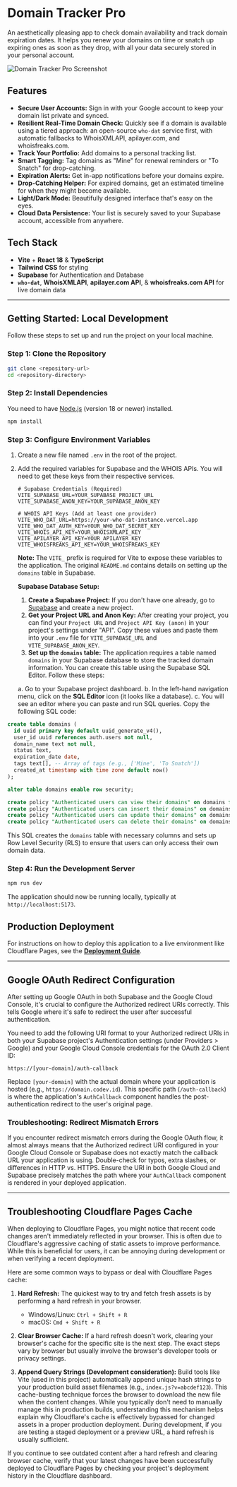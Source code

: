 # Domain Tracker Pro

An aesthetically pleasing app to check domain availability and track domain expiration dates. It helps you renew your domains on time or snatch up expiring ones as soon as they drop, with all your data securely stored in your personal account.

![Domain Tracker Pro Screenshot](https://picsum.photos/1200/600)

## Features

*   **Secure User Accounts:** Sign in with your Google account to keep your domain list private and synced.
*   **Resilient Real-Time Domain Check:** Quickly see if a domain is available using a tiered approach: an open-source `who-dat` service first, with automatic fallbacks to WhoisXMLAPI, apilayer.com, and whoisfreaks.com.
*   **Track Your Portfolio:** Add domains to a personal tracking list.
*   **Smart Tagging:** Tag domains as "Mine" for renewal reminders or "To Snatch" for drop-catching.
*   **Expiration Alerts:** Get in-app notifications before your domains expire.
*   **Drop-Catching Helper:** For expired domains, get an estimated timeline for when they might become available.
*   **Light/Dark Mode:** Beautifully designed interface that's easy on the eyes.
*   **Cloud Data Persistence:** Your list is securely saved to your Supabase account, accessible from anywhere.

## Tech Stack

*   **Vite** + **React 18** & **TypeScript**
*   **Tailwind CSS** for styling
*   **Supabase** for Authentication and Database
*   **`who-dat`**, **WhoisXMLAPI**, **apilayer.com API**, & **whoisfreaks.com API** for live domain data

---

## Getting Started: Local Development

Follow these steps to set up and run the project on your local machine.

### Step 1: Clone the Repository

```bash
git clone <repository-url>
cd <repository-directory>
```

### Step 2: Install Dependencies

You need to have [Node.js](https://nodejs.org/) (version 18 or newer) installed.

```bash
npm install
```

### Step 3: Configure Environment Variables

1.  Create a new file named `.env` in the root of the project.
2.  Add the required variables for Supabase and the WHOIS APIs. You will need to get these keys from their respective services.

    ```env
    # Supabase Credentials (Required)
    VITE_SUPABASE_URL=YOUR_SUPABASE_PROJECT_URL
    VITE_SUPABASE_ANON_KEY=YOUR_SUPABASE_ANON_KEY

    # WHOIS API Keys (Add at least one provider)
    VITE_WHO_DAT_URL=https://your-who-dat-instance.vercel.app
    VITE_WHO_DAT_AUTH_KEY=YOUR_WHO_DAT_SECRET_KEY
    VITE_WHOIS_API_KEY=YOUR_WHOISXMLAPI_KEY
    VITE_APILAYER_API_KEY=YOUR_APILAYER_KEY
    VITE_WHOISFREAKS_API_KEY=YOUR_WHOISFREAKS_KEY
    ```

    **Note:** The `VITE_` prefix is required for Vite to expose these variables to the application. The original `README.md` contains details on setting up the `domains` table in Supabase.

    **Supabase Database Setup:**

    1.  **Create a Supabase Project:** If you don't have one already, go to [Supabase](https://supabase.io/) and create a new project.
    2.  **Get your Project URL and Anon Key:** After creating your project, you can find your `Project URL` and `Project API Key (anon)` in your project's settings under "API". Copy these values and paste them into your `.env` file for `VITE_SUPABASE_URL` and `VITE_SUPABASE_ANON_KEY`.
    3.  **Set up the `domains` table:** The application requires a table named `domains` in your Supabase database to store the tracked domain information. You can create this table using the Supabase SQL Editor. Follow these steps:

    a.  Go to your Supabase project dashboard.
    b.  In the left-hand navigation menu, click on the **SQL Editor** icon (it looks like a database).
    c.  You will see an editor where you can paste and run SQL queries. Copy the following SQL code:


```sql
create table domains (
  id uuid primary key default uuid_generate_v4(),
  user_id uuid references auth.users not null,
  domain_name text not null,
  status text,
  expiration_date date,
  tags text[], -- Array of tags (e.g., ['Mine', 'To Snatch'])
  created_at timestamp with time zone default now()
);

alter table domains enable row security;

create policy "Authenticated users can view their domains" on domains for select to authenticated using (auth.uid() = user_id);
create policy "Authenticated users can insert their domains" on domains for insert to authenticated with check (auth.uid() = user_id);
create policy "Authenticated users can update their domains" on domains for update to authenticated using (auth.uid() = user_id);
create policy "Authenticated users can delete their domains" on domains for delete to authenticated using (auth.uid() = user_id);
```

This SQL creates the `domains` table with necessary columns and sets up Row Level Security (RLS) to ensure that users can only access their own domain data.

### Step 4: Run the Development Server

```bash
npm run dev
```

The application should now be running locally, typically at `http://localhost:5173`.

## Production Deployment

For instructions on how to deploy this application to a live environment like Cloudflare Pages, see the **[Deployment Guide](./deployment.md)**.

---

## Google OAuth Redirect Configuration

After setting up Google OAuth in both Supabase and the Google Cloud Console, it's crucial to configure the Authorized redirect URIs correctly. This tells Google where it's safe to redirect the user after successful authentication.

You need to add the following URI format to your Authorized redirect URIs in both your Supabase project's Authentication settings (under Providers > Google) and your Google Cloud Console credentials for the OAuth 2.0 Client ID:

`https://[your-domain]/auth-callback`

Replace `[your-domain]` with the actual domain where your application is hosted (e.g., `https://domain.codev.id`). This specific path (`/auth-callback`) is where the application's `AuthCallback` component handles the post-authentication redirect to the user's original page.

### Troubleshooting: Redirect Mismatch Errors

If you encounter redirect mismatch errors during the Google OAuth flow, it almost always means that the Authorized redirect URI configured in your Google Cloud Console or Supabase does not exactly match the callback URL your application is using. Double-check for typos, extra slashes, or differences in HTTP vs. HTTPS. Ensure the URI in both Google Cloud and Supabase precisely matches the path where your `AuthCallback` component is rendered in your deployed application.


---

## Troubleshooting Cloudflare Pages Cache

When deploying to Cloudflare Pages, you might notice that recent code changes aren't immediately reflected in your browser. This is often due to Cloudflare's aggressive caching of static assets to improve performance. While this is beneficial for users, it can be annoying during development or when verifying a recent deployment.

Here are some common ways to bypass or deal with Cloudflare Pages cache:

1.  **Hard Refresh:** The quickest way to try and fetch fresh assets is by performing a hard refresh in your browser.
    *   Windows/Linux: `Ctrl + Shift + R`
    *   macOS: `Cmd + Shift + R`

2.  **Clear Browser Cache:** If a hard refresh doesn't work, clearing your browser's cache for the specific site is the next step. The exact steps vary by browser but usually involve the browser's developer tools or privacy settings.

3.  **Append Query Strings (Development consideration):** Build tools like Vite (used in this project) automatically append unique hash strings to your production build asset filenames (e.g., `index.js?v=abcdef123`). This cache-busting technique forces the browser to download the new file when the content changes. While you typically don't need to manually manage this in production builds, understanding this mechanism helps explain why Cloudflare's cache is effectively bypassed for changed assets in a proper production deployment. During development, if you are testing a staged deployment or a preview URL, a hard refresh is usually sufficient.

If you continue to see outdated content after a hard refresh and clearing browser cache, verify that your latest changes have been successfully deployed to Cloudflare Pages by checking your project's deployment history in the Cloudflare dashboard.

